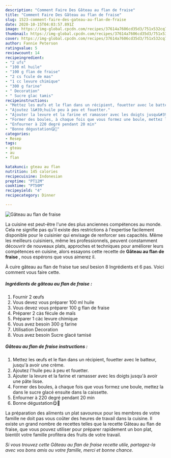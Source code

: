 ```yaml
---
description: "Comment Faire Des Gâteau au flan de fraise"
title: "Comment Faire Des Gâteau au flan de fraise"
slug: 1523-comment-faire-des-gateau-au-flan-de-fraise
date: 2020-10-15T04:03:57.891Z
image: https://img-global.cpcdn.com/recipes/37614a7606cd35d3/751x532cq70/gateau-au-flan-de-fraise-photo-principale-de-la-recette.jpg
thumbnail: https://img-global.cpcdn.com/recipes/37614a7606cd35d3/751x532cq70/gateau-au-flan-de-fraise-photo-principale-de-la-recette.jpg
cover: https://img-global.cpcdn.com/recipes/37614a7606cd35d3/751x532cq70/gateau-au-flan-de-fraise-photo-principale-de-la-recette.jpg
author: Fannie Peterson
ratingvalue: 5
reviewcount: 14
recipeingredient:
- "2 ufs"
- "100 ml huile"
- "100 g flan de fraise"
- "2 cs fcule de mas"
- "1 cc levure chimique"
- "300 g farine"
- " Decoration"
- " Sucre glac tamis"
recipeinstructions:
- "Mettez les œufs et le flan dans un récipient, fouetter avec le batteur, jusqu&#39;à avoir une crème."
- "Ajoutez l&#39;huile peu à peu et fouetter."
- "Ajouter la levure et la farine et ramasser avec les doigts jusqu&#39;à avoir une pâte lisse."
- "Former des boules, à chaque fois que vous formez une boule, mettez la dans le sucre glacé ensuite dans la caissette."
- "Enfourner à 220 degré pendant 20 min"
- "Bonne dégustation😋💖"
categories:
- Resep
tags:
- gteau
- au
- flan

katakunci: gteau au flan 
nutrition: 145 calories
recipecuisine: Indonesian
preptime: "PT12M"
cooktime: "PT50M"
recipeyield: "4"
recipecategory: Dinner

---
```



![Gâteau au flan de fraise](https://img-global.cpcdn.com/recipes/37614a7606cd35d3/751x532cq70/gateau-au-flan-de-fraise-photo-principale-de-la-recette.jpg)

La cuisine est peut-être l'une des plus anciennes compétences au monde. Cela ne signifie pas qu'il existe des restrictions à l'expertise facilement disponible pour le cuisinier qui envisage de renforcer ses capacités. Même les meilleurs cuisiniers, même les professionnels, peuvent constamment découvrir de nouveaux plats, approches et techniques pour améliorer leurs compétences en cuisine, alors essayons cette recette de <strong> Gâteau au flan de fraise </strong>, nous espérons que vous aimerez il.

<!--inarticleads1-->

À cuire gâteau au flan de fraise tue seul besion 8 Ingrédients et 6 pas. Voici comment vous faire cette.

##### Ingrédients de gâteau au flan de fraise :

1. Fournir 2 œufs
1. Vous devez vous préparer 100 ml huile
1. Vous devez vous préparer 100 g flan de fraise
1. Préparer 2 càs fécule de maïs
1. Préparer 1 càc levure chimique
1. Vous avez besoin 300 g farine
1. Utilisation  Decoration
1. Vous avez besoin  Sucre glacé tamisé




<!--inarticleads2-->

##### Gâteau au flan de fraise instructions :

1. Mettez les œufs et le flan dans un récipient, fouetter avec le batteur, jusqu&#39;à avoir une crème.
1. Ajoutez l&#39;huile peu à peu et fouetter.
1. Ajouter la levure et la farine et ramasser avec les doigts jusqu&#39;à avoir une pâte lisse.
1. Former des boules, à chaque fois que vous formez une boule, mettez la dans le sucre glacé ensuite dans la caissette.
1. Enfourner à 220 degré pendant 20 min
1. Bonne dégustation😋💖




<!--inarticleads1-->

<p>
La préparation des aliments un plat savoureux pour les membres de votre famille ne doit pas vous coûter des heures de travail dans la cuisine. Il existe un grand nombre de recettes telles que la recette Gâteau au flan de fraise, que vous pouvez utiliser pour préparer rapidement un bon plat, bientôt votre famille profitera des fruits de votre travail.
</p>

<p>
<i>Si vous trouvez cette Gâteau au flan de fraise recette utile, partagez-la avec vos bons amis ou votre famille, merci et bonne chance.</i>
</p>

